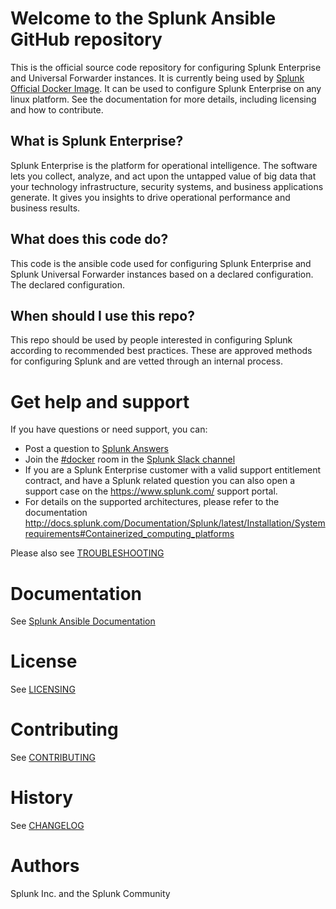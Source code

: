 # Welcome to the Splunk Ansible GitHub repository

This is the official source code repository for configuring Splunk Enterprise and Universal Forwarder instances. It is currently being used by 
[Splunk Official Docker Image](https://github.com/splunk/docker-splunk). It can be used to configure Splunk Enterprise on any linux platform. See the documentation for more details, including licensing and how to contribute.

## What is Splunk Enterprise?

Splunk Enterprise is the platform for operational intelligence. The software lets you collect, analyze, and act upon the untapped value of big data that your technology infrastructure, security systems, and business applications generate. It gives you insights to drive operational performance and business results.

## What does this code do?
This code is the ansible code used for configuring Splunk Enterprise and Splunk Universal Forwarder instances based on a declared configuration. The declared configuration.

## When should I use this repo?
This repo should be used by people interested in configuring Splunk according to recommended best practices. These are approved methods for configuring Splunk and are vetted through an internal process. 

# Get help and support

If you have questions or need support, you can:

* Post a question to [Splunk Answers](http://answers.splunk.com)
* Join the [#docker](https://splunk-usergroups.slack.com/messages/C1RH09ERM/) room in the [Splunk Slack channel](http://splunk-usergroups.slack.com)
* If you are a Splunk Enterprise customer with a valid support entitlement contract, and have a Splunk related question you can also open a support case on the https://www.splunk.com/ support portal.
* For details on the supported architectures, please refer to the documentation http://docs.splunk.com/Documentation/Splunk/latest/Installation/Systemrequirements#Containerized_computing_platforms

Please also see [TROUBLESHOOTING](docs/TROUBLESHOOTING.md)

# Documentation

See [Splunk Ansible Documentation](https://splunk.github.io/splunk-ansible/)


# License

See [LICENSING](docs/LICENSING.md)


# Contributing

See [CONTRIBUTING](docs/CONTRIBUTING.md)


# History

See [CHANGELOG](docs/CHANGELOG.md)


# Authors

Splunk Inc. and the Splunk Community
